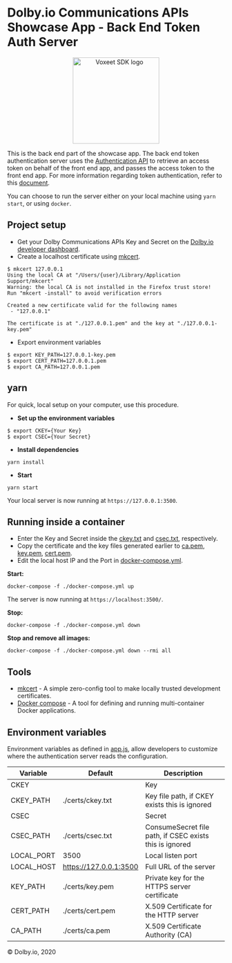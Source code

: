 Dolby.io Communications APIs Showcase App - Back End Token Auth Server
=====================

<p align="center">
<img src="https://cdn.dolby.io/wp-content/uploads/2020/05/Dolbyio-white-horizontal-e1589344433251.jpg" alt="Voxeet SDK logo" title="Dolby.io logo" width="200"/>
</p>

This is the back end part of the showcase app. The back end token authentication server uses the [Authentication API](https://docs.dolby.io/communications-apis/reference/authentication-api) to retrieve an access token on behalf of the front end app, and passes the access token to the front end app. For more information regarding token authentication, refer to this [document](https://docs.dolby.io/communications-apis/docs/guides-client-authentication#initialize-the-sdk-with-secure-authentication).

You can choose to run the server either on your local machine using `yarn start`, or using `docker`.

## Project setup

- Get your Dolby Communications APIs Key and Secret on the [Dolby.io developer dashboard](https://dashboard.dolby.io/).
- Create a localhost certificate using [mkcert](https://github.com/FiloSottile/mkcert).
```
$ mkcert 127.0.0.1
Using the local CA at "/Users/{user}/Library/Application Support/mkcert" 
Warning: the local CA is not installed in the Firefox trust store! 
Run "mkcert -install" to avoid verification errors 

Created a new certificate valid for the following names 
 - "127.0.0.1"

The certificate is at "./127.0.0.1.pem" and the key at "./127.0.0.1-key.pem"

```
- Export environment variables
```
$ export KEY_PATH=127.0.0.1-key.pem 
$ export CERT_PATH=127.0.0.1.pem 
$ export CA_PATH=127.0.0.1.pem
```
## yarn
 For quick, local setup on your computer, use this procedure.
 - **Set up the environment variables**
 ```
$ export CKEY={Your Key}
$ export CSEC={Your Secret}
 ```
 - **Install dependencies**
 ```
 yarn install
 ```
 - **Start**
 ```
 yarn start
 ```
 Your local server is now running at `https://127.0.0.1:3500`.

## Running inside a container

 - Enter the Key and Secret inside the [ckey.txt](./certs/ckey.txt) and [csec.txt](./certs/csec.txt), respectively.
 - Copy the certificate and the key files generated earlier to [ca.pem](./certs/ca.pem), [key.pem](./certs/key.pem), [cert.pem](./certs/cert.pem).
 - Edit the local host IP and the Port in [docker-compose.yml](./docker-compose.yml).

**Start:**

`docker-compose -f ./docker-compose.yml up`

The server is now running at `https://localhost:3500/`.

**Stop:**

`docker-compose -f ./docker-compose.yml down`

**Stop and remove all images:**

`docker-compose -f ./docker-compose.yml down --rmi all`

## Tools
  * [mkcert](https://github.com/FiloSottile/mkcert) - A simple zero-config tool to make locally trusted development certificates.
  * [Docker compose](https://docs.docker.com/compose/) - A tool for defining and running multi-container Docker applications.

## Environment variables

Environment variables as defined in [app.js](src/app.js), allow developers to customize where the authentication server reads the configuration.

| Variable   | Default  | Description     |
|----------  | -------- | --------    |
| CKEY       |      | Key |
| CKEY_PATH  | ./certs/ckey.txt | Key file path, if CKEY exists this is ignored | 
| CSEC       |      | Secret|
| CSEC_PATH  | ./certs/csec.txt | ConsumeSecret file path, if CSEC exists this is ignored| 
| LOCAL_PORT | 3500 | Local listen port | 
| LOCAL_HOST | https://127.0.0.1:3500 | Full URL of the server|
| KEY_PATH | ./certs/key.pem | Private key for the HTTPS server certificate|
| CERT_PATH | ./certs/cert.pem | X.509 Certificate for the HTTP server|
| CA_PATH | ./certs/ca.pem | X.509 Certificate Authority (CA)|

© Dolby.io, 2020
